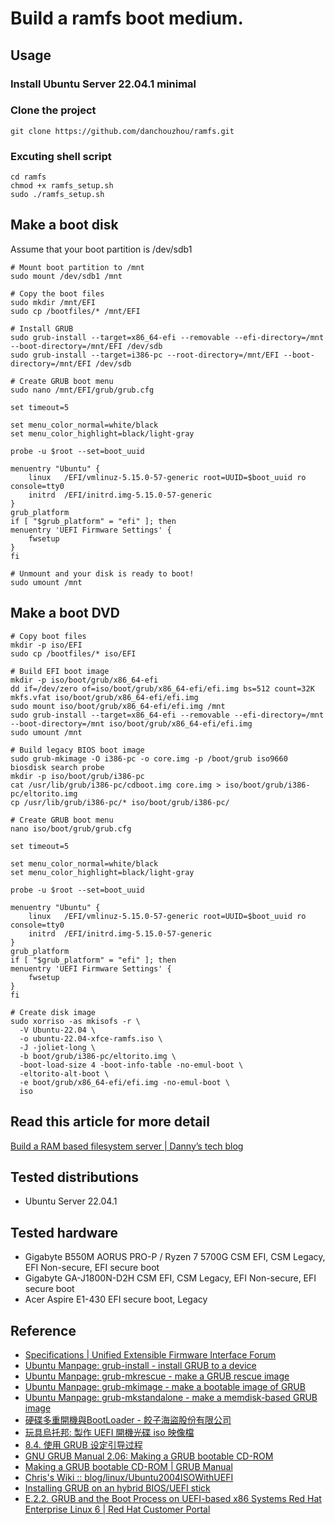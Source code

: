 # Build a ramfs boot medium.

## Usage
### Install Ubuntu Server 22.04.1 minimal
### Clone the project
```
git clone https://github.com/danchouzhou/ramfs.git
```
### Excuting shell script
```
cd ramfs
chmod +x ramfs_setup.sh
sudo ./ramfs_setup.sh
```
## Make a boot disk
Assume that your boot partition is /dev/sdb1
```
# Mount boot partition to /mnt
sudo mount /dev/sdb1 /mnt

# Copy the boot files
sudo mkdir /mnt/EFI
sudo cp /bootfiles/* /mnt/EFI

# Install GRUB
sudo grub-install --target=x86_64-efi --removable --efi-directory=/mnt --boot-directory=/mnt/EFI /dev/sdb
sudo grub-install --target=i386-pc --root-directory=/mnt/EFI --boot-directory=/mnt/EFI /dev/sdb

# Create GRUB boot menu
sudo nano /mnt/EFI/grub/grub.cfg
```
```
set timeout=5

set menu_color_normal=white/black
set menu_color_highlight=black/light-gray

probe -u $root --set=boot_uuid

menuentry "Ubuntu" {
	linux	/EFI/vmlinuz-5.15.0-57-generic root=UUID=$boot_uuid ro console=tty0
	initrd	/EFI/initrd.img-5.15.0-57-generic
}
grub_platform
if [ "$grub_platform" = "efi" ]; then
menuentry 'UEFI Firmware Settings' {
	fwsetup
}
fi
```
```
# Unmount and your disk is ready to boot!
sudo umount /mnt
```
## Make a boot DVD
```
# Copy boot files
mkdir -p iso/EFI
sudo cp /bootfiles/* iso/EFI

# Build EFI boot image
mkdir -p iso/boot/grub/x86_64-efi
dd if=/dev/zero of=iso/boot/grub/x86_64-efi/efi.img bs=512 count=32K
mkfs.vfat iso/boot/grub/x86_64-efi/efi.img
sudo mount iso/boot/grub/x86_64-efi/efi.img /mnt
sudo grub-install --target=x86_64-efi --removable --efi-directory=/mnt --boot-directory=/mnt iso/boot/grub/x86_64-efi/efi.img
sudo umount /mnt

# Build legacy BIOS boot image
sudo grub-mkimage -O i386-pc -o core.img -p /boot/grub iso9660 biosdisk search probe
mkdir -p iso/boot/grub/i386-pc
cat /usr/lib/grub/i386-pc/cdboot.img core.img > iso/boot/grub/i386-pc/eltorito.img
cp /usr/lib/grub/i386-pc/* iso/boot/grub/i386-pc/

# Create GRUB boot menu
nano iso/boot/grub/grub.cfg
```
```
set timeout=5

set menu_color_normal=white/black
set menu_color_highlight=black/light-gray

probe -u $root --set=boot_uuid

menuentry "Ubuntu" {
	linux	/EFI/vmlinuz-5.15.0-57-generic root=UUID=$boot_uuid ro console=tty0
	initrd	/EFI/initrd.img-5.15.0-57-generic
}
grub_platform
if [ "$grub_platform" = "efi" ]; then
menuentry 'UEFI Firmware Settings' {
	fwsetup
}
fi
```
```
# Create disk image
sudo xorriso -as mkisofs -r \
  -V Ubuntu-22.04 \
  -o ubuntu-22.04-xfce-ramfs.iso \
  -J -joliet-long \
  -b boot/grub/i386-pc/eltorito.img \
  -boot-load-size 4 -boot-info-table -no-emul-boot \
  -eltorito-alt-boot \
  -e boot/grub/x86_64-efi/efi.img -no-emul-boot \
  iso
```
## Read this article for more detail
[Build a RAM based filesystem server | Danny’s tech blog](https://danchouzhou.github.io/2022/10/31/ram-based-rootfs-server.html)

## Tested distributions
- Ubuntu Server 22.04.1

## Tested hardware
- Gigabyte B550M AORUS PRO-P / Ryzen 7 5700G CSM EFI, CSM Legacy, EFI Non-secure, EFI secure boot
- Gigabyte GA-J1800N-D2H CSM EFI, CSM Legacy, EFI Non-secure, EFI secure boot
- Acer Aspire E1-430 EFI secure boot, Legacy

## Reference
- [Specifications | Unified Extensible Firmware Interface Forum](https://uefi.org/specifications)
- [Ubuntu Manpage: grub-install - install GRUB to a device](https://manpages.ubuntu.com/manpages/jammy/man8/grub-install.8.html)
- [Ubuntu Manpage: grub-mkrescue - make a GRUB rescue image](https://manpages.ubuntu.com/manpages/jammy/en/man1/grub-mkrescue.1.html)
- [Ubuntu Manpage: grub-mkimage - make a bootable image of GRUB](https://manpages.ubuntu.com/manpages/jammy/man1/grub-mkimage.1.html)
- [Ubuntu Manpage: grub-mkstandalone - make a memdisk-based GRUB image](https://manpages.ubuntu.com/manpages/jammy/man1/grub-mkstandalone.1.html)
- [硬碟多重開機與BootLoader - 餃子海盜股份有限公司](https://sites.google.com/site/gyozapriate/Home/linux-island/boot/hdd-boot-multi)
- [玩具烏托邦: 製作 UEFI 開機光碟 iso 映像檔](https://newtoypia.blogspot.com/2020/11/uefi-iso.html)
- [8.4. 使用 GRUB 设定引导过程](https://lfs.xry111.site/zh_CN/8.3/chapter08/grub.html)
- [GNU GRUB Manual 2.06: Making a GRUB bootable CD-ROM](https://www.gnu.org/software/grub/manual/grub/html_node/Making-a-GRUB-bootable-CD_002dROM.html)
- [Making a GRUB bootable CD-ROM | GRUB Manual](https://www.gnu.org/software/grub/manual/legacy/Making-a-GRUB-bootable-CD-ROM.html)
- [Chris's Wiki :: blog/linux/Ubuntu2004ISOWithUEFI](https://utcc.utoronto.ca/~cks/space/blog/linux/Ubuntu2004ISOWithUEFI)
- [Installing GRUB on an hybrid BIOS/UEFI stick](https://www.normalesup.org/~george/comp/live_iso_usb/grub_hybrid.html)
- [E.2.2. GRUB and the Boot Process on UEFI-based x86 Systems Red Hat Enterprise Linux 6 | Red Hat Customer Portal](https://access.redhat.com/documentation/en-us/red_hat_enterprise_linux/6/html/installation_guide/s2-grub-whatis-booting-uefi)
